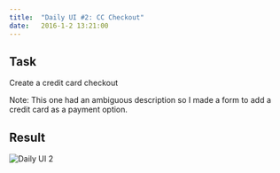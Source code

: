 ```yaml
---
title:  "Daily UI #2: CC Checkout"
date:   2016-1-2 13:21:00
---
```


## <i class="fa fa-pencil-square-o"></i> Task


Create a credit card checkout <i class="fa fa-credit-card"></i>

Note: This one had an ambiguous description so I made a form to
add a credit card as a payment option.

<div class="simple-gal-container">
<h2><i class="fa fa-picture-o"></i> Result</h2>
<img src="http://i.imgur.com/oRGDIie.png" alt="Daily UI 2">
</div>
